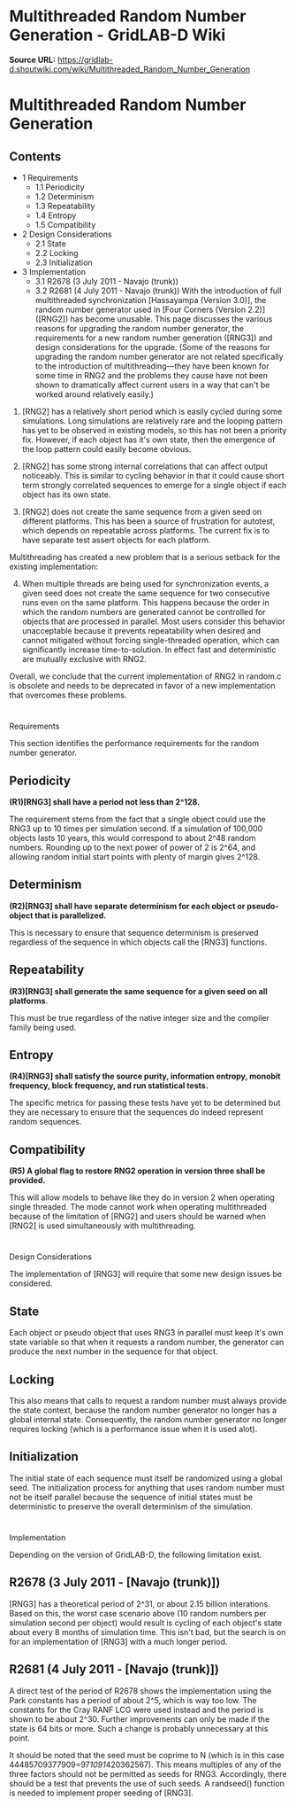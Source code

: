 # Multithreaded Random Number Generation - GridLAB-D Wiki

**Source URL:** https://gridlab-d.shoutwiki.com/wiki/Multithreaded_Random_Number_Generation
# Multithreaded Random Number Generation
## Contents

  * 1 Requirements
    * 1.1 Periodicity
    * 1.2 Determinism
    * 1.3 Repeatability
    * 1.4 Entropy
    * 1.5 Compatibility
  * 2 Design Considerations
    * 2.1 State
    * 2.2 Locking
    * 2.3 Initialization
  * 3 Implementation
    * 3.1 R2678 (3 July 2011 - Navajo (trunk))
    * 3.2 R2681 (4 July 2011 - Navajo (trunk))
With the introduction of full multithreaded synchronization [Hassayampa (Version 3.0)], the random number generator used in [Four Corners (Version 2.2)] ([RNG2]) has become unusable. This page discusses the various reasons for upgrading the random number generator, the requirements for a new random number generation ([RNG3]) and design considerations for the upgrade. (Some of the reasons for upgrading the random number generator are not related specifically to the introduction of multithreading—they have been known for some time in RNG2 and the problems they cause have not been shown to dramatically affect current users in a way that can't be worked around relatively easily.) 

1) [RNG2] has a relatively short period which is easily cycled during some simulations. Long simulations are relatively rare and the looping pattern has yet to be observed in existing models, so this has not been a priority fix. However, if each object has it's own state, then the emergence of the loop pattern could easily become obvious. 

2) [RNG2] has some strong internal correlations that can affect output noticeably. This is similar to cycling behavior in that it could cause short term strongly correlated sequences to emerge for a single object if each object has its own state. 

3) [RNG2] does not create the same sequence from a given seed on different platforms. This has been a source of frustration for autotest, which depends on repeatable across platforms. The current fix is to have separate test assert objects for each platform. 

Multithreading has created a new problem that is a serious setback for the existing implementation: 

4) When multiple threads are being used for synchronization events, a given seed does not create the same sequence for two consecutive runs even on the same platform. This happens because the order in which the random numbers are generated cannot be controlled for objects that are processed in parallel. Most users consider this behavior unacceptable because it prevents repeatability when desired and cannot mitigated without forcing single-threaded operation, which can significantly increase time-to-solution. In effect fast and deterministic are mutually exclusive with RNG2. 

Overall, we conclude that the current implementation of RNG2 in random.c is obsolete and needs to be deprecated in favor of a new implementation that overcomes these problems. 

# 

Requirements

This section identifies the performance requirements for the random number generator. 

## Periodicity

**(R1)[RNG3] shall have a period not less than 2^128.**

The requirement stems from the fact that a single object could use the RNG3 up to 10 times per simulation second. If a simulation of 100,000 objects lasts 10 years, this would correspond to about 2^48 random numbers. Rounding up to the next power of power of 2 is 2^64, and allowing random initial start points with plenty of margin gives 2^128. 

## Determinism

**(R2)[RNG3] shall have separate determinism for each object or pseudo-object that is parallelized.**

This is necessary to ensure that sequence determinism is preserved regardless of the sequence in which objects call the [RNG3] functions. 

## Repeatability

**(R3)[RNG3] shall generate the same sequence for a given seed on all platforms**. 

This must be true regardless of the native integer size and the compiler family being used. 

## Entropy

**(R4)[RNG3] shall satisfy the source purity, information entropy, monobit frequency, block frequency, and run statistical tests.**

The specific metrics for passing these tests have yet to be determined but they are necessary to ensure that the sequences do indeed represent random sequences. 

## Compatibility

**(R5) A global flag to restore RNG2 operation in version three shall be provided.**

This will allow models to behave like they do in version 2 when operating single threaded. The mode cannot work when operating multithreaded because of the limitation of [RNG2] and users should be warned when [RNG2] is used simultaneously with multithreading. 

# 

Design Considerations

The implementation of [RNG3] will require that some new design issues be considered. 

## State

Each object or pseudo object that uses RNG3 in parallel must keep it's own state variable so that when it requests a random number, the generator can produce the next number in the sequence for that object. 

## Locking

This also means that calls to request a random number must always provide the state context, because the random number generator no longer has a global internal state. Consequently, the random number generator no longer requires locking (which is a performance issue when it is used alot). 

## Initialization

The initial state of each sequence must itself be randomized using a global seed. The initialization process for anything that uses random number must not be itself parallel because the sequence of initial states must be deterministic to preserve the overall determinism of the simulation. 

# 

Implementation

Depending on the version of GridLAB-D, the following limitation exist. 

## R2678 (3 July 2011 - [Navajo (trunk)])

[RNG3] has a theoretical period of 2^31, or about 2.15 billion interations. Based on this, the worst case scenario above (10 random numbers per simulation second per object) would result is cycling of each object's state about every 8 months of simulation time. This isn't bad, but the search is on for an implementation of [RNG3] with a much longer period. 

## R2681 (4 July 2011 - [Navajo (trunk)])

A direct test of the period of R2678 shows the implementation using the Park constants has a period of about 2^5, which is way too low. The constants for the Cray RANF LCG were used instead and the period is shown to be about 2^30. Further improvements can only be made if the state is 64 bits or more. Such a change is probably unnecessary at this point. 

It should be noted that the seed must be coprime to N (which is in this case 44485709377909=97*1091*420362567). This means multiples of any of the three factors should not be permitted as seeds for RNG3. Accordingly, there should be a test that prevents the use of such seeds. A randseed() function is needed to implement proper seeding of [RNG3]. 


  
